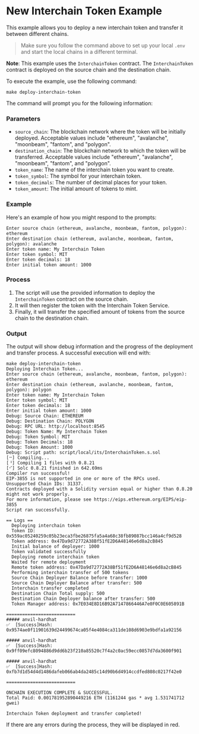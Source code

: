 # New Interchain Token Example

This example allows you to deploy a new interchain token and transfer it between different chains.

> Make sure you follow the command above to set up your local `.env` and start the local chains in a different terminal.

**Note**: This example uses the `InterchainToken` contract. The `InterchainToken` contract is deployed on the source chain and the destination chain.

To execute the example, use the following command:

```
make deploy-interchain-token
```

The command will prompt you for the following information:

### Parameters

- `source_chain`: The blockchain network where the token will be initially deployed. Acceptable values include "ethereum", "avalanche", "moonbeam", "fantom", and "polygon".
- `destination_chain`: The blockchain network to which the token will be transferred. Acceptable values include "ethereum", "avalanche", "moonbeam", "fantom", and "polygon".
- `token_name`: The name of the interchain token you want to create.
- `token_symbol`: The symbol for your interchain token.
- `token_decimals`: The number of decimal places for your token.
- `token_amount`: The initial amount of tokens to mint.

### Example

Here's an example of how you might respond to the prompts:

```
Enter source chain (ethereum, avalanche, moonbeam, fantom, polygon): ethereum
Enter destination chain (ethereum, avalanche, moonbeam, fantom, polygon): avalanche
Enter token name: My Interchain Token
Enter token symbol: MIT
Enter token decimals: 18
Enter initial token amount: 1000
```

### Process

1. The script will use the provided information to deploy the `InterchainToken` contract on the source chain.
2. It will then register the token with the Interchain Token Service.
3. Finally, it will transfer the specified amount of tokens from the source chain to the destination chain.

### Output

The output will show debug information and the progress of the deployment and transfer process. A successful execution will end with:

```
make deploy-interchain-token
Deploying Interchain Token...
Enter source chain (ethereum, avalanche, moonbeam, fantom, polygon): ethereum
Enter destination chain (ethereum, avalanche, moonbeam, fantom, polygon): polygon
Enter token name: My Interchain Token
Enter token symbol: MIT
Enter token decimals: 18
Enter initial token amount: 1000
Debug: Source Chain: ETHEREUM
Debug: Destination Chain: POLYGON
Debug: RPC URL: http://localhost:8545
Debug: Token Name: My Interchain Token
Debug: Token Symbol: MIT
Debug: Token Decimals: 18
Debug: Token Amount: 1000
Debug: Script path: script/local/its/InterchainToken.s.sol
[⠒] Compiling...
[⠘] Compiling 1 files with 0.8.21
[⠊] Solc 0.8.21 finished in 642.69ms
Compiler run successful!
EIP-3855 is not supported in one or more of the RPCs used.
Unsupported Chain IDs: 31337.
Contracts deployed with a Solidity version equal or higher than 0.8.20 might not work properly.
For more information, please see https://eips.ethereum.org/EIPS/eip-3855
Script ran successfully.

== Logs ==
  Deploying interchain token
  Token ID: 0x559ac05240259c05b23eca3fbe26875fa5a4a68c38fb89087bcc146a4cf9d528
  Token address: 0x47Da9d72772A38Bf51fE2D6A48146e6d8a2cB845
  Initial balance of deployer: 1000
  Token validated successfully
  Deploying remote interchain token
  Waited for remote deployment
  Remote token address: 0x47Da9d72772A38Bf51fE2D6A48146e6d8a2cB845
  Performing interchain transfer of 500 tokens
  Source Chain Deployer Balance before transfer: 1000
  Source Chain Deployer Balance after transfer: 500
  Interchain transfer completed
  Destination Chain Total supply: 500
  Destination Chain Deployer balance after transfer: 500
  Token Manager address: 0x7E034E8D16B92A7147866446A7e0F0C0E605891B

==========================
##### anvil-hardhat
✅  [Success]Hash: 0x9574ae0f11901639d24499674ca05f4e4084ca311de108d6903e9bdfa1a92156

##### anvil-hardhat
✅  [Success]Hash: 0x9ff09efc8094886d9dd6b23f210a85520c7f4a2c0ac59ecc0857d7da3600f901

##### anvil-hardhat
✅  [Success]Hash: 0xfb7d1d54d4d1486dafeb066ab4da2485c14d90b6d4914ccdfed808c0217f42e0

==========================

ONCHAIN EXECUTION COMPLETE & SUCCESSFUL.
Total Paid: 0.001781952890449216 ETH (1161244 gas * avg 1.531741712 gwei)

Interchain Token deployment and transfer completed!
```

If there are any errors during the process, they will be displayed in red.

